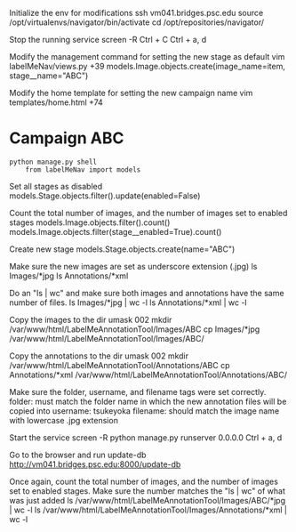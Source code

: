 Initialize the env for modifications
    ssh vm041.bridges.psc.edu
    source /opt/virtualenvs/navigator/bin/activate
    cd /opt/repositories/navigator/

Stop the running service
    screen -R
    Ctrl + C
    Ctrl + a, d

Modify the management command for setting the new stage as default
    vim labelMeNav/views.py +39
        models.Image.objects.create(image_name=item, stage__name="ABC")

Modify the home template for setting the new campaign name
    vim templates/home.html +74
        <h1>Campaign ABC</h1>

    python manage.py shell
        from labelMeNav import models

Set all stages as disabled
    models.Stage.objects.filter().update(enabled=False)

Count the total number of images, and the number of images set to enabled stages
    models.Image.objects.filter().count()    
    models.Image.objects.filter(stage__enabled=True).count()

Create new stage
    models.Stage.objects.create(name="ABC")

Make sure the new images are set as underscore extension (.jpg)
    ls Images/*jpg
    ls Annotations/*xml

Do an "ls | wc" and make sure both images and annotations have the same number of files.
    ls Images/*jpg | wc -l
    ls Annotations/*xml | wc -l

Copy the images to the dir
    umask 002 
    mkdir /var/www/html/LabelMeAnnotationTool/Images/ABC
    cp Images/*jpg /var/www/html/LabelMeAnnotationTool/Images/ABC/

Copy the annotations to the dir
    umask 002 
    mkdir /var/www/html/LabelMeAnnotationTool/Annotations/ABC
    cp Annotations/*xml /var/www/html/LabelMeAnnotationTool/Annotations/ABC/

Make sure the folder, username, and filename tags were set correctly.
    folder: must match the folder name in which the new annotation files will be copied into
    username: tsukeyoka
    filename: should match the image name with lowercase .jpg extension

Start the service
    screen -R 
    python manage.py runserver 0.0.0.0
    Ctrl + a, d

Go to the browser and run update-db
    http://vm041.bridges.psc.edu:8000/update-db

Once again, count the total number of images, and the number of images set to enabled stages. Make sure the number matches the "ls | wc" of what was just added
    ls /var/www/html/LabelMeAnnotationTool/Images/ABC/*jpg | wc -l
    ls /var/www/html/LabelMeAnnotationTool/Images/Annotations/*xml | wc -l
